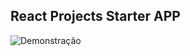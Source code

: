 ## React Projects Starter APP


![Demonstração](https://github.com/LucasCouto7/Tour-React/blob/main/tour%20gif.gif)
